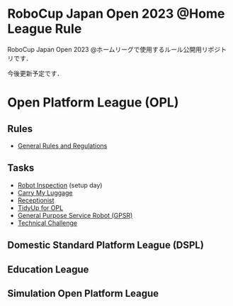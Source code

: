 # RoboCup Japan Open 2023 @Home League Rule
RoboCup Japan Open 2023 @ホームリーグで使用するルール公開用リポジトリです．

今後更新予定です．

# Open Platform League (OPL)
## Rules
- [General Rules and Regulations](rules/OPL/gr_ja.md)

## Tasks
- [Robot Inspection](rules/OPL/ri_ja.md) (setup day)
- [Carry My Luggage](rules/OPL/cml_ja.md)
- [Receptionist](rules/OPL/rc_ja.md)
- [TidyUp for OPL](rules/OPL/tu_ja.md)
- [General Purpose Service Robot (GPSR)](rules/OPL/gpsr_ja.md)
- [Technical Challenge](rules/OPL/tc_ja.md)


## Domestic Standard Platform League (DSPL)

## Education League

## Simulation Open Platform League